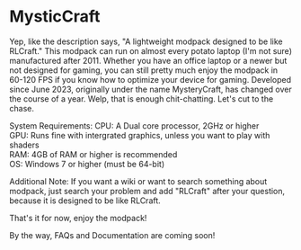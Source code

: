 
# MysticCraft

Yep, like the description says, "A lightweight modpack designed to be like RLCraft."
This modpack can run on almost every potato laptop (I'm not sure) manufactured after 2011. Whether you have an office laptop or a newer but not designed for gaming, you can still pretty much enjoy the modpack in 60-120 FPS if you know how to optimize your device for gaming. Developed since June 2023, originally under the name MysteryCraft, has changed over the course of a year. Welp, that is enough chit-chatting. Let's cut to the chase.

System Requirements:
CPU: A Dual core processor, 2GHz or higher <br>
GPU: Runs fine with intergrated graphics, unless you want to play with shaders <br>
RAM: 4GB of RAM or higher is recommended <br>
OS: Windows 7 or higher (must be 64-bit) <br>

Additional Note:
If you want a wiki or want to search something about modpack, just search your problem and add "RLCraft" after your question, because it is designed to be like RLCraft.

That's it for now, enjoy the modpack!

By the way, FAQs and Documentation are coming soon!

